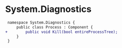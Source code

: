 # System.Diagnostics

``` diff
 namespace System.Diagnostics {
     public class Process : Component {
+        public void Kill(bool entireProcessTree);
     }
 }
```
